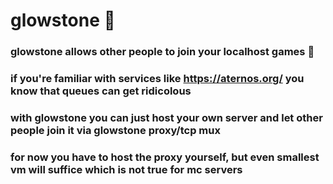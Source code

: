 # glowstone 🌟

### glowstone allows other people to join your localhost games 🎢

### if you're familiar with services like https://aternos.org/ you know that queues can get ridicolous
### with glowstone you can just host your own server and let other people join it via glowstone proxy/tcp mux
### for now you have to host the proxy yourself, but even smallest vm will suffice which is not true for mc servers

